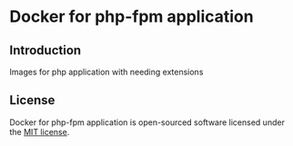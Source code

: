# Docker for php-fpm application


## Introduction
  
 Images for php application with needing extensions
  
## License
Docker for php-fpm application is open-sourced software licensed under the [MIT license](LICENSE).
